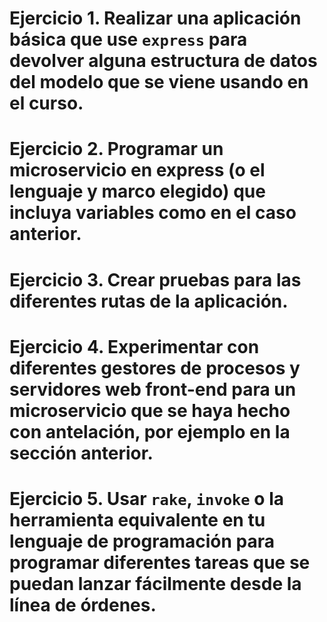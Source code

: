 # Ejercicio 1. Realizar una aplicación básica que use `express` para devolver alguna estructura de datos del modelo que se viene usando en el curso.

# Ejercicio 2. Programar un microservicio en express (o el lenguaje y marco elegido) que incluya variables como en el caso anterior.

# Ejercicio 3. Crear pruebas para las diferentes rutas de la aplicación.

# Ejercicio 4. Experimentar con diferentes gestores de procesos y servidores web front-end para un microservicio que se haya hecho con antelación, por ejemplo en la sección anterior.

# Ejercicio 5. Usar `rake`, `invoke` o la herramienta equivalente en tu lenguaje de programación para programar diferentes tareas que se puedan lanzar fácilmente desde la línea de órdenes.

